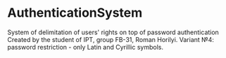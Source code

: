 # AuthenticationSystem
System of delimitation of users' rights on top of password authentication
Created by the student of IPT, group FB-31, Roman Horilyi.
Variant №4: password restriction - only Latin and Cyrillic symbols.
